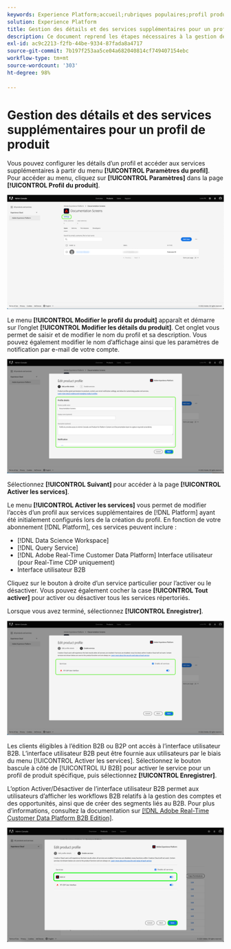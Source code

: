 ```yaml
---
keywords: Experience Platform;accueil;rubriques populaires;profil produit
solution: Experience Platform
title: Gestion des détails et des services supplémentaires pour un profil de produit
description: Ce document reprend les étapes nécessaires à la gestion des détails et des services supplémentaires pour un profil de produit dans Adobe Admin Console. Vous pouvez configurer les détails d’un profil et accéder aux services supplémentaires à partir du menu Paramètres du profil.
exl-id: ac9c2213-f2fb-44be-9334-87fada8a4717
source-git-commit: 7b197f253aa5ce04a682040814cf749407154ebc
workflow-type: tm+mt
source-wordcount: '303'
ht-degree: 98%

---
```


# Gestion des détails et des services supplémentaires pour un profil de produit

Vous pouvez configurer les détails d’un profil et accéder aux services supplémentaires à partir du menu **[!UICONTROL Paramètres du profil]**. Pour accéder au menu, cliquez sur **[!UICONTROL Paramètres]** dans la page **[!UICONTROL Profil du produit]**.

![paramètres](../images/settings.png)

Le menu **[!UICONTROL Modifier le profil du produit]** apparaît et démarre sur l’onglet **[!UICONTROL Modifier les détails du produit]**. Cet onglet vous permet de saisir et de modifier le nom du profil et sa description. Vous pouvez également modifier le nom d’affichage ainsi que les paramètres de notification par e-mail de votre compte.

![edit-product-profile](../images/edit-product-profile.png)

Sélectionnez **[!UICONTROL Suivant]** pour accéder à la page **[!UICONTROL Activer les services]**.

Le menu **[!UICONTROL Activer les services]** vous permet de modifier l’accès d’un profil aux services supplémentaires de [!DNL Platform] ayant été initialement configurés lors de la création du profil. En fonction de votre abonnement [!DNL Platform], ces services peuvent inclure :

- [!DNL Data Science Workspace]
- [!DNL Query Service]
- [!DNL Adobe Real-Time Customer Data Platform] Interface utilisateur (pour Real-Time CDP uniquement)
- Interface utilisateur B2B

Cliquez sur le bouton à droite d’un service particulier pour l’activer ou le désactiver. Vous pouvez également cocher la case **[!UICONTROL Tout activer]** pour activer ou désactiver tous les services répertoriés.

Lorsque vous avez terminé, sélectionnez **[!UICONTROL Enregistrer]**.

![enable-services](../images/enable-services.png)

Les clients éligibles à l’édition B2B ou B2P ont accès à l’interface utilisateur B2B. L’interface utilisateur B2B peut être fournie aux utilisateurs par le biais du menu [!UICONTROL Activer les services]. Sélectionnez le bouton bascule à côté de [!UICONTROL IU B2B] pour activer le service pour un profil de produit spécifique, puis sélectionnez **[!UICONTROL Enregistrer]**.

L’option Activer/Désactiver de l’interface utilisateur B2B permet aux utilisateurs d’afficher les workflows B2B relatifs à la gestion des comptes et des opportunités, ainsi que de créer des segments liés au B2B. Pour plus d’informations, consultez la documentation sur [[!DNL Adobe Real-Time Customer Data Platform B2B Edition]](../../rtcdp/b2b-overview.md).

![enable-b2b](../images/enable-b2b.png)